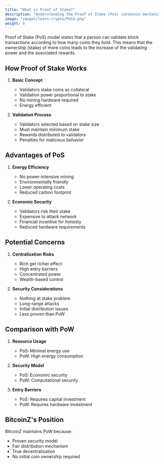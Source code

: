 ```yaml
---
title: "What is Proof of Stake?"
description: "Understanding the Proof of Stake (PoS) consensus mechanism and how it differs from Proof of Work."
image: "images/learn-crypto/PoS3.png"
weight: 8
---
```


Proof of Stake (PoS) model states that a person can validate block transactions according to how many coins they hold. This means that the ownership (stake) of more coins leads to the increase of the validating power and the associated rewards.

## How Proof of Stake Works

1. **Basic Concept**
   - Validators stake coins as collateral
   - Validation power proportional to stake
   - No mining hardware required
   - Energy efficient

2. **Validation Process**
   - Validators selected based on stake size
   - Must maintain minimum stake
   - Rewards distributed to validators
   - Penalties for malicious behavior

## Advantages of PoS

1. **Energy Efficiency**
   - No power-intensive mining
   - Environmentally friendly
   - Lower operating costs
   - Reduced carbon footprint

2. **Economic Security**
   - Validators risk their stake
   - Expensive to attack network
   - Financial incentive for honesty
   - Reduced hardware requirements

## Potential Concerns

1. **Centralization Risks**
   - Rich get richer effect
   - High entry barriers
   - Concentrated power
   - Wealth-based control

2. **Security Considerations**
   - Nothing at stake problem
   - Long-range attacks
   - Initial distribution issues
   - Less proven than PoW

## Comparison with PoW

1. **Resource Usage**
   - PoS: Minimal energy use
   - PoW: High energy consumption

2. **Security Model**
   - PoS: Economic security
   - PoW: Computational security

3. **Entry Barriers**
   - PoS: Requires capital investment
   - PoW: Requires hardware investment

## BitcoinZ's Position

BitcoinZ maintains PoW because:
- Proven security model
- Fair distribution mechanism
- True decentralization
- No initial coin ownership required